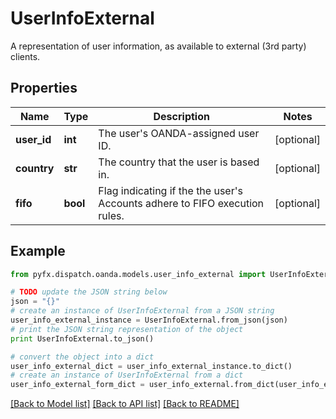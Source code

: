 # UserInfoExternal

A representation of user information, as available to external (3rd party) clients.

## Properties
Name | Type | Description | Notes
------------ | ------------- | ------------- | -------------
**user_id** | **int** | The user&#39;s OANDA-assigned user ID. | [optional] 
**country** | **str** | The country that the user is based in. | [optional] 
**fifo** | **bool** | Flag indicating if the the user&#39;s Accounts adhere to FIFO execution rules. | [optional] 

## Example

```python
from pyfx.dispatch.oanda.models.user_info_external import UserInfoExternal

# TODO update the JSON string below
json = "{}"
# create an instance of UserInfoExternal from a JSON string
user_info_external_instance = UserInfoExternal.from_json(json)
# print the JSON string representation of the object
print UserInfoExternal.to_json()

# convert the object into a dict
user_info_external_dict = user_info_external_instance.to_dict()
# create an instance of UserInfoExternal from a dict
user_info_external_form_dict = user_info_external.from_dict(user_info_external_dict)
```
[[Back to Model list]](../README.md#documentation-for-models) [[Back to API list]](../README.md#documentation-for-api-endpoints) [[Back to README]](../README.md)


